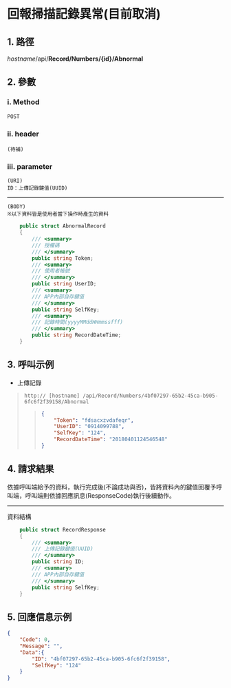 # 回報掃描記錄異常(目前取消)

## 1. 路徑

*hostname*/api/**Record/Numbers/{id}/Abnormal**

## 2. 參數

### ⅰ. Method

    POST

### ⅱ. header

    (待補)

### ⅲ. parameter

    (URI)
    ID：上傳記錄鍵值(UUID)
***
    (BODY)
    ※以下資料皆是使用者當下操作時產生的資料

```csharp
    public struct AbnormalRecord
    {
        /// <summary>
        /// 授權碼
        /// </summary>
        public string Token;
        /// <summary>
        /// 使用者帳號
        /// </summary>
        public string UserID;
        /// <summary>
        /// APP內部自存鍵值
        /// </summary>
        public string SelfKey;
        /// <summary>
        /// 記錄時間(yyyyMMddHHmmssfff)
        /// </summary>
        public string RecordDateTime;
    }
```

## 3. 呼叫示例

* 上傳記錄
> `http:// [hostname] /api/Record/Numbers/4bf07297-65b2-45ca-b905-6fc6f2f39158/Abnormal`
>
>> ```json
>> {
>>     "Token": "fdsacxzvdafeqr",
>>     "UserID": "0914099788",
>>     "SelfKey": "124",
>>     "RecordDateTime": "20180401124546548"
>> }
>> ```

## 4. 請求結果

依據呼叫端給予的資料，執行完成後(不論成功與否)，皆將資料內的鍵值回覆予呼叫端，呼叫端則依據回應訊息(ResponseCode)執行後續動作。

***

資料結構

```csharp
    public struct RecordResponse
    {
        /// <summary>
        /// 上傳記錄鍵值(UUID)
        /// </summary>
        public string ID;
        /// <summary>
        /// APP內部自存鍵值
        /// </summary>
        public string SelfKey;
    }
```

## 5. 回應信息示例

```json
{
    "Code": 0,
    "Message": "",
    "Data":{
        "ID": "4bf07297-65b2-45ca-b905-6fc6f2f39158",
        "SelfKey": "124"
    }
}
```